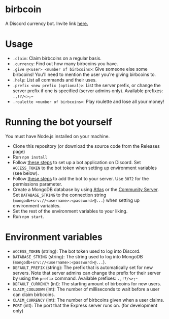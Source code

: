 # birbcoin
A Discord currency bot. Invite link [here.](https://discord.com/oauth2/authorize?client_id=772336032044941322&scope=bot&permissions=3072)

# Usage
- `.claim`: Claim birbcoins on a regular basis.
- `.currency`: Find out how many birbcoins you have.
- `.give @<user> <number of birbcoins>`: Give someone else some birbcoins! You'll need to mention the user you're giving birbcoins to.
- `.help`: List all commands and their uses.
- `.prefix <new prefix (optional)>`: List the server prefix, or change the server prefix if one is specified (server admins only). Available prefixes: `.,!?/<>;~`
- `.roulette <number of birbcoins>`: Play roulette and lose all your money!

# Running the bot yourself
You must have Node.js installed on your machine.
- Clone this repository (or download the source code from the Releases page)
- Run `npm install`
- Follow [these steps](https://discordjs.guide/preparations/setting-up-a-bot-application.html#creating-your-bot) to set up a bot application on Discord. Set `ACCESS_TOKEN` to the bot token when setting up environment variables (see below).
- Follow [these steps](https://discordjs.guide/preparations/adding-your-bot-to-servers.html#bot-invite-links) to add the bot to your server. Use `3072` for the permissions parameter.
- Create a MongoDB database by using [Atlas](https://www.mongodb.com/cloud/atlas) or the [Community Server](https://www.mongodb.com/try/download/community). Set `DATABASE_STRING` to the connection string (`mongodb+srv://<username>:<password>@...`) when setting up environment variables.
- Set the rest of the environment variables to your liking.
- Run `npm start`.

# Environment variables
- `ACCESS_TOKEN` (string): The bot token used to log into Discord.
- `DATABASE_STRING` (string): The string used to log into MongoDB (`mongodb+srv://<username>:<password>@...`).
- `DEFAULT_PREFIX` (string): The prefix that is automatically set for new servers. Note that server admins can change the prefix for their server by using the `prefix` command. Available prefixes: `.,!?/<>;~`
- `DEFAULT_CURRENCY` (int): The starting amount of birbcoins for new users.
- `CLAIM_COOLDOWN` (int): The number of milliseconds to wait before a user can claim birbcoins.
- `CLAIM_CURRENCY` (int): The number of birbcoins given when a user claims.
- `PORT` (int): The port that the Express server runs on. (for development only)
